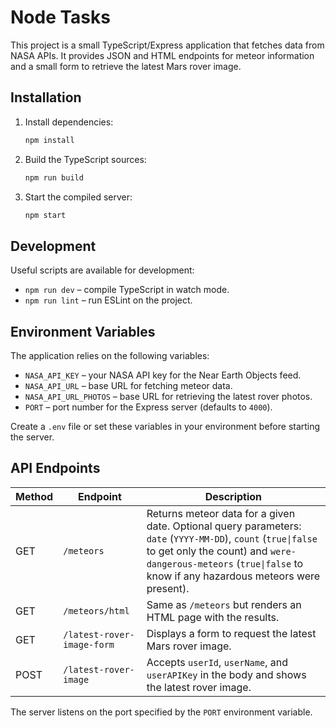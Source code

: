 # Node Tasks

This project is a small TypeScript/Express application that fetches data from NASA APIs. It provides JSON and HTML endpoints for meteor information and a small form to retrieve the latest Mars rover image.

## Installation

1. Install dependencies:
   ```bash
   npm install
   ```
2. Build the TypeScript sources:
   ```bash
   npm run build
   ```
3. Start the compiled server:
   ```bash
   npm start
   ```

## Development

Useful scripts are available for development:

- `npm run dev` – compile TypeScript in watch mode.
- `npm run lint` – run ESLint on the project.

## Environment Variables

The application relies on the following variables:

- `NASA_API_KEY` – your NASA API key for the Near Earth Objects feed.
- `NASA_API_URL` – base URL for fetching meteor data.
- `NASA_API_URL_PHOTOS` – base URL for retrieving the latest rover photos.
- `PORT` – port number for the Express server (defaults to `4000`).

Create a `.env` file or set these variables in your environment before starting the server.

## API Endpoints

| Method | Endpoint                  | Description |
| ------ | ------------------------- | ----------- |
| GET    | `/meteors`                | Returns meteor data for a given date. Optional query parameters: `date` (`YYYY-MM-DD`), `count` (`true\|false` to get only the count) and `were-dangerous-meteors` (`true\|false` to know if any hazardous meteors were present). |
| GET    | `/meteors/html`           | Same as `/meteors` but renders an HTML page with the results. |
| GET    | `/latest-rover-image-form`| Displays a form to request the latest Mars rover image. |
| POST   | `/latest-rover-image`     | Accepts `userId`, `userName`, and `userAPIKey` in the body and shows the latest rover image. |

The server listens on the port specified by the `PORT` environment variable.

